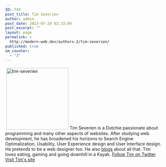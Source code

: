 ```yaml
---
ID: 745
post_title: Tim Severien
author: admin
post_date: 2013-07-29 02:33:04
post_excerpt: ""
layout: page
permalink: >
  http://modern-web.dev/authors-2/tim-severien/
published: true
om_counter:
  - "3"
---
```

[<img class="size-full wp-image-748 alignright" style="margin: 4px;" alt="tim-severien" src="http://flippinawesome.org/wp-content/uploads/2013/07/tim-severien.jpg" width="200" height="200" />][1]Tim Severien is a Dutchie passionate about programming and many other aspects of websites. After studying web development, he has broadened his horizons to Search Engine Optimalization, Usability, User Experience design and User Interface design. He pretends to be a web designer too. He also [blogs][2] about all that. Tim loves eating, gaming and going downhill in a Kayak. [Follow Tim on Twitter][3] [Visit Tim's site][2]

 [1]: http://flippinawesome.org/wp-content/uploads/2013/07/tim-severien.jpg
 [2]: http://www.timseverien.nl/
 [3]: https://twitter.com/TimSeverien
